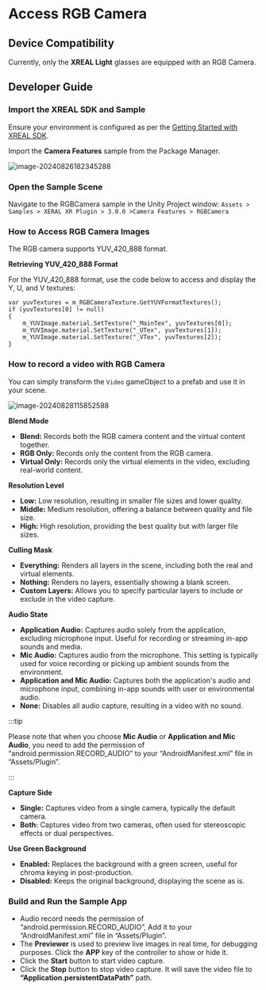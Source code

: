 # Access RGB Camera

## Device Compatibility

Currently, only the **XREAL Light** glasses are equipped with an RGB Camera.

## Developer Guide

### Import the XREAL SDK and Sample 

Ensure your environment is configured as per the [Getting Started with XREAL SDK](https://xreal.gitbook.io/nrsdk/nrsdk-fundamentals/quickstart-for-android).

Import the **Camera Features** sample from the Package Manager.

![image-20240826182345288](https://pub-8dffc52979c34362aa2dbe3a43f0792a.r2.dev/image-20240826182345288.png)

### Open the Sample Scene

Navigate to the RGBCamera sample in the Unity Project window: `Assets > Samples > XERAL XR Plugin > 3.0.0 >Camera Features > RGBCamera`

### How to Access RGB Camera Images

The RGB camera supports YUV_420_888 format.

**Retrieving YUV_420_888 Format**

For the YUV_420_888 format, use the code below to access and display the Y, U, and V textures:

```
var yuvTextures = m_RGBCameraTexture.GetYUVFormatTextures();
if (yuvTextures[0] != null)
{
    m_YUVImage.material.SetTexture("_MainTex", yuvTextures[0]);
    m_YUVImage.material.SetTexture("_UTex", yuvTextures[1]);
    m_YUVImage.material.SetTexture("_VTex", yuvTextures[2]);
}
```

### How to record a video with RGB Camera

You can simply transform the `Video` gameObject to a prefab and use it in your scene.

![image-20240828115852588](https://pub-8dffc52979c34362aa2dbe3a43f0792a.r2.dev/image-20240828115852588.png)

**Blend Mode**

- **Blend:** Records both the RGB camera content and the virtual content together.
- **RGB Only:** Records only the content from the RGB camera.
- **Virtual Only:** Records only the virtual elements in the video, excluding real-world content.

**Resolution Level**

- **Low:** Low resolution, resulting in smaller file sizes and lower quality.
- **Middle:** Medium resolution, offering a balance between quality and file size.
- **High:** High resolution, providing the best quality but with larger file sizes.

**Culling Mask**

- **Everything:** Renders all layers in the scene, including both the real and virtual elements.
- **Nothing:** Renders no layers, essentially showing a blank screen.
- **Custom Layers:** Allows you to specify particular layers to include or exclude in the video capture.

**Audio State**

- **Application Audio:** Captures audio solely from the application, excluding microphone input. Useful for recording or streaming in-app sounds and media.
- **Mic Audio:** Captures audio from the microphone. This setting is typically used for voice recording or picking up ambient sounds from the environment.
- **Application and Mic Audio:** Captures both the application's audio and microphone input, combining in-app sounds with user or environmental audio.
- **None:** Disables all audio capture, resulting in a video with no sound.

:::tip

Please note that when you choose **Mic Audio** or **Application and Mic Audio**, you need to add the permission of “android.permission.RECORD_AUDIO” to your “AndroidManifest.xml” file in “Assets/Plugin”.

:::

**Capture Side**

- **Single:** Captures video from a single camera, typically the default camera.
- **Both:** Captures video from two cameras, often used for stereoscopic effects or dual perspectives.

**Use Green Background**

- **Enabled:** Replaces the background with a green screen, useful for chroma keying in post-production.
- **Disabled:** Keeps the original background, displaying the scene as is.

### Build and Run the Sample App

- Audio record needs the permission of “android.permission.RECORD_AUDIO”, Add it to your “AndroidManifest.xml” file in “Assets/Plugin”.
- The **Previewer** is used to preview live images in real time, for debugging purposes. Click the **APP** key of the controller to show or hide it.
- Click the **Start** button to start video capture.
- Click the **Stop** button to stop video capture. It will save the video file to **“Application.persistentDataPath”** path.
